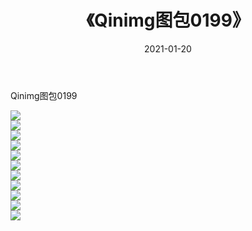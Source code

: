 ﻿---
layout: post
title:  《Qinimg图包0199》
date:   2021-01-20
img: http://imgx.orgx.ga/Qinimg图包/Qinimg图包0199/000.jpg
categories: [美女, 清纯, 唯美]
---

Qinimg图包0199

 ![](http://imgx.orgx.ga/Qinimg图包/Qinimg图包0199/001.jpg) <br>![](http://imgx.orgx.ga/Qinimg图包/Qinimg图包0199/002.jpg) <br>![](http://imgx.orgx.ga/Qinimg图包/Qinimg图包0199/003.jpg) <br>![](http://imgx.orgx.ga/Qinimg图包/Qinimg图包0199/004.jpg) <br>![](http://imgx.orgx.ga/Qinimg图包/Qinimg图包0199/005.jpg) <br>![](http://imgx.orgx.ga/Qinimg图包/Qinimg图包0199/006.jpg) <br>![](http://imgx.orgx.ga/Qinimg图包/Qinimg图包0199/007.jpg) <br>![](http://imgx.orgx.ga/Qinimg图包/Qinimg图包0199/008.jpg) <br>![](http://imgx.orgx.ga/Qinimg图包/Qinimg图包0199/009.jpg) <br>![](http://imgx.orgx.ga/Qinimg图包/Qinimg图包0199/010.jpg) <br>![](http://imgx.orgx.ga/Qinimg图包/Qinimg图包0199/011.jpg) <br>